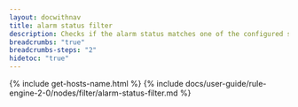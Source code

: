 ```yaml
---
layout: docwithnav
title: alarm status filter
description: Checks if the alarm status matches one of the configured statuses.
breadcrumbs: "true"
breadcrumbs-steps: "2"
hidetoc: "true"
---
```


{% include get-hosts-name.html %}
{% include docs/user-guide/rule-engine-2-0/nodes/filter/alarm-status-filter.md %}
